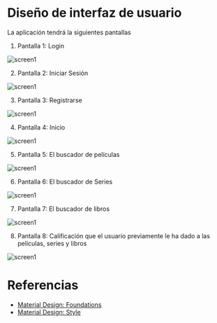 # Diseño de interfaz de usuario

La aplicación tendrá la siguientes pantallas

1. Pantalla 1: Login

![screen1](images/Multi_reseña_page-0001.jpg)

2. Pantalla 2: Iniciar Sesión

![screen1](images/Multi_reseña_page-0002.jpg)

3. Pantalla 3: Registrarse

![screen1](images/Multi_reseña_page-0003.jpg)

4. Pantalla 4: Inicio 

![screen1](images/Multi_reseña_page-0004.jpg)

5. Pantalla 5: El buscador de películas

![screen1](images/Multi_reseña_page-0005.jpg)

6. Pantalla 6: El buscador de Series

![screen1](images/Multi_reseña_page-0006.jpg)

7. Pantalla 7: El buscador de libros

![screen1](images/Multi_reseña_page-0007.jpg)

8. Pantalla 8: Calificación que el usuario previamente le ha dado a las películas, series y libros

![screen1](images/Multi_reseña_page-0008.jpg)


# Referencias

- [Material Design: Foundations](https://m3.material.io/foundations)
- [Material Design: Style](https://m3.material.io/styles)
